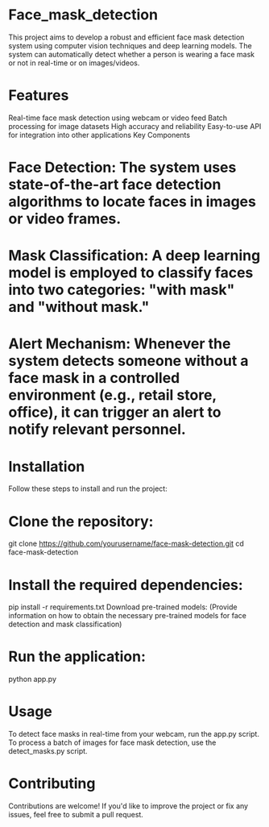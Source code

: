# Face_mask_detection
This project aims to develop a robust and efficient face mask detection system using computer vision techniques and deep learning models. The system can automatically detect whether a person is wearing a face mask or not in real-time or on images/videos.
# Features
Real-time face mask detection using webcam or video feed
Batch processing for image datasets
High accuracy and reliability
Easy-to-use API for integration into other applications
Key Components
# Face Detection: The system uses state-of-the-art face detection algorithms to locate faces in images or video frames.

# Mask Classification: A deep learning model is employed to classify faces into two categories: "with mask" and "without mask."

# Alert Mechanism: Whenever the system detects someone without a face mask in a controlled environment (e.g., retail store, office), it can trigger an alert to notify relevant personnel.

# Installation
Follow these steps to install and run the project:

# Clone the repository:


git clone https://github.com/yourusername/face-mask-detection.git
cd face-mask-detection

# Install the required dependencies:


pip install -r requirements.txt
Download pre-trained models:
(Provide information on how to obtain the necessary pre-trained models for face detection and mask classification)

# Run the application:


python app.py

# Usage
To detect face masks in real-time from your webcam, run the app.py script.
To process a batch of images for face mask detection, use the detect_masks.py script.

# Contributing
Contributions are welcome! If you'd like to improve the project or fix any issues, feel free to submit a pull request.
